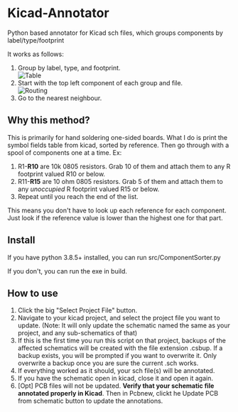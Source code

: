 # Kicad-Annotator
Python based annotator for Kicad sch files, which groups components by label/type/footprint

It works as follows:

1. Group by label, type, and footprint.<br> ![Table](https://i.imgur.com/6YGpvwM.png)
2. Start with the top left component of each group and file.<br>![Routing](https://i.imgur.com/uqjmNQk.png)
3. Go to the nearest neighbour.


## Why this method?

This is primarily for hand soldering one-sided boards. What I do is print the symbol fields table from kicad, sorted by reference. Then go through with a spool of components one at a time. Ex:

1. R1-**R10** are 10k 0805 resistors. Grab 10 of them and attach them to any R footprint valued R10 or below.
2. R11-**R15** are 10 ohm 0805 resistors. Grab 5 of them and attach them to any *unoccupied* R footprint valued R15 or below.
3. Repeat until you reach the end of the list.

This means you don't have to look up each reference for each component. Just look if the reference value is lower than the highest one for that part.

## Install

If you have python 3.8.5+ installed, you can run src/ComponentSorter.py

If you don't, you can run the exe in build.

## How to use

1. Click the big "Select Project File" button.
2. Navigate to your kicad project, and select the project file you want to update. (Note: It will only update the schematic named the same as your project, and any sub-schematics of that)
3. If this is the first time you run this script on that project, backups of the affected schematics will be created with the file extension .csbup. If a backup exists, you will be prompted if you want to overwrite it. Only overwrite a backup once you are sure the current .sch works.
4. If everything worked as it should, your sch file(s) will be annotated. 
5. If you have the schematic open in kicad, close it and open it again.
6. [Opt] PCB files will not be updated. **Verify that your schematic file annotated properly in Kicad**. Then in Pcbnew, clickt he Update PCB from schematic button to update the annotations.


